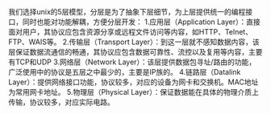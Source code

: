 我们选择unix的5层模型，分层是为了抽象下层细节，为上层提供统一的编程接口，同时也能对功能解耦，方便分层开发：
1.应用层（Application Layer）：直接面对用户，其协议应包含资源分享或远程文件访问等内容，如HTTP、Telnet、FTP、WAIS等。
2.传输层（Transport Layer）：到这一层就不感知数据内容，该层保证数据流通信的畅通，其协议应包含数据可靠性、流控以及复用等内容，主要有TCP和UDP
3.网络层（Network Layer）：该层提供数据包寻址/路由的功能，广泛使用中的协议是五层之中最少的，主要是IP族的。
4.链路层（Datalink Layer）：提供网络接口功能，协议较多，对应的设备为网卡和交换机。MAC地址为常用网卡地址。
5.物理层（Physical Layer）：保证数据能在具体的物理介质上传输，协议较多，对应实际电路。
